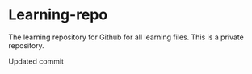# Learning-repo

The learning repository for Github for all learning files.
This is a private repository.

Updated commit
